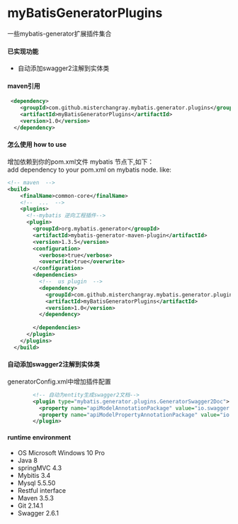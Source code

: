 # myBatisGeneratorPlugins
一些mybatis-generator扩展插件集合

#### 已实现功能
- 自动添加swagger2注解到实体类



#### maven引用
```xml
 <dependency>
    <groupId>com.github.misterchangray.mybatis.generator.plugins</groupId>
    <artifactId>myBatisGeneratorPlugins</artifactId>
    <version>1.0</version>
  </dependency>
```


#### 怎么使用 how to use
增加依赖到你的pom.xml文件 mybatis 节点下,如下：<br>
add dependency to your pom.xml on mybatis node. like:
``` xml
<!-- maven  -->
<build>
    <finalName>common-core</finalName>
    <!--  ...  -->
    <plugins>
      <!--mybatis 逆向工程插件-->
      <plugin>
        <groupId>org.mybatis.generator</groupId>
        <artifactId>mybatis-generator-maven-plugin</artifactId>
        <version>1.3.5</version>
        <configuration>
          <verbose>true</verbose>
          <overwrite>true</overwrite>
        </configuration>
        <dependencies>
          <!--  us plugin  -->
          <dependency>
            <groupId>com.github.misterchangray.mybatis.generator.plugins</groupId>
            <artifactId>myBatisGeneratorPlugins</artifactId>
            <version>1.0</version>
          </dependency>
  
        </dependencies>
      </plugin>
    </plugins>
  </build>
```


#### 自动添加swagger2注解到实体类
generatorConfig.xml中增加插件配置
``` xml
        <!-- 自动为entity生成swagger2文档-->
        <plugin type="mybatis.generator.plugins.GeneratorSwagger2Doc">
          <property name="apiModelAnnotationPackage" value="io.swagger.annotations.ApiModel" />
          <property name="apiModelPropertyAnnotationPackage" value="io.swagger.annotations.ApiModelProperty" />
        </plugin>
```



####  runtime environment
- OS Microsoft Windows 10 Pro
- Java 8
- springMVC 4.3
- Mybitis 3.4
- Mysql 5.5.50
- Restful interface
- Maven 3.5.3
- Git 2.14.1
- Swagger 2.6.1
